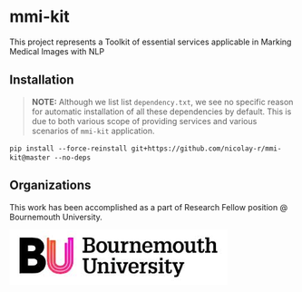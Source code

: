 # mmi-kit

This project represents a Toolkit of essential services applicable in Marking Medical Images with NLP

## Installation

> **NOTE:** Although we list list `dependency.txt`, we see no specific reason for automatic installation of all these dependencies by default.
> This is due to both various scope of providing services and various scenarios of `mmi-kit` application.

```commandline
pip install --force-reinstall git+https://github.com/nicolay-r/mmi-kit@master --no-deps
```

## Organizations

This work has been accomplished as a part of Research Fellow position @ Bournemouth University.
<p><img src="org.png"/></p>
